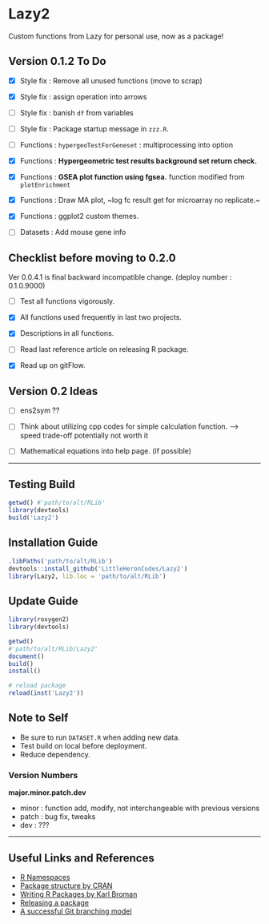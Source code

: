 # Lazy2

Custom functions from Lazy for personal use, now as a package!

## Version 0.1.2 To Do

- [x] Style fix : Remove all unused functions (move to scrap)
- [x] Style fix : assign operation into arrows
- [ ] Style fix : banish `df` from variables
- [ ] Style fix : Package startup message in `zzz.R`.
- [ ] Functions : `hypergeoTestForGeneset` : multiprocessing into option
- [x] Functions : **Hypergeometric test results background set return check.**
- [x] Functions : **GSEA plot function using fgsea.** function modified from `plotEnrichment`
- [x] Functions : Draw MA plot, ~log fc result get for microarray no replicate.~
- [x] Functions : ggplot2 custom themes.
- [ ] Datasets  : Add mouse gene info


## Checklist before moving to 0.2.0

Ver 0.0.4.1 is final backward incompatible change. (deploy number : 0.1.0.9000)

- [ ] Test all functions vigorously.
- [x] All functions used frequently in last two projects.
- [x] Descriptions in all functions.
- [ ] Read last reference article on releasing R package.
- [x] Read up on gitFlow. 


## Version 0.2 Ideas

- [ ] ens2sym ??
- [ ] Think about utilizing cpp codes for simple calculation function. --> speed trade-off potentially not worth it
- [ ] Mathematical equations into help page. (if possible)


---

## Testing Build

```r
getwd()	#'path/to/alt/RLib'
library(devtools)
build('Lazy2')
```

## Installation Guide

```r
.libPaths('path/to/alt/RLib')
devtools::install_github('LittleHeronCodes/Lazy2')
library(Lazy2, lib.loc = 'path/to/alt/RLib')
```

## Update Guide

```r
library(roxygen2)
library(devtools)

getwd()
#'path/to/alt/RLib/Lazy2'
document()
build()
install()

# reload package
reload(inst('Lazy2'))
```

## Note to Self

* Be sure to run `DATASET.R` when adding new data.
* Test build on local before deployment.
* Reduce dependency.

### Version Numbers

**major.minor.patch.dev**

- minor : function add, modify, not interchangeable with previous versions
- patch : bug fix, tweaks
- dev : ???


---

## Useful Links and References

* [R Namespaces](http://r-pkgs.had.co.nz/namespace.html)
* [Package structure by CRAN](https://cran.r-project.org/doc/manuals/r-release/R-exts.html#Package-structure)
* [Writing R Packages by Karl Broman](https://kbroman.org/Tools4RR/assets/lectures/08_rpack_withnotes.pdf)
* [Releasing a package](https://r-pkgs.org/release.html)
* [A successful Git branching model](https://nvie.com/posts/a-successful-git-branching-model/)
